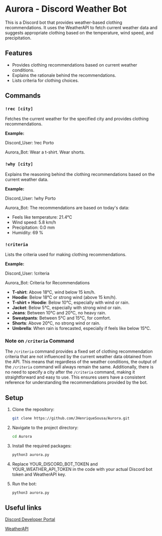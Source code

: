 # Aurora - Discord Weather Bot
This is a Discord bot that provides weather-based clothing recommendations. It uses the WeatherAPI to fetch current weather data and suggests appropriate clothing based on the temperature, wind speed, and precipitation.

## Features

- Provides clothing recommendations based on current weather conditions.
- Explains the rationale behind the recommendations.
- Lists criteria for clothing choices.

## Commands

### `!rec [city]`
Fetches the current weather for the specified city and provides clothing recommendations.

**Example:**

Discord_User: !rec Porto

Aurora_Bot: Wear a t-shirt. Wear shorts.

### `!why [city]`
Explains the reasoning behind the clothing recommendations based on the current weather data.

**Example:**

Discord_User: !why Porto

Aurora_Bot: The recommendations are based on today's data:
- Feels like temperature: 21.4°C
- Wind speed: 5.8 km/h
- Precipitation: 0.0 mm
- Humidity: 69 %

### `!criteria`
Lists the criteria used for making clothing recommendations.

**Example:**

Discord_User: !criteria

Aurora_Bot: Criteria for Recommendations

- **T-shirt**: Above 18°C, wind below 15 km/h.
- **Hoodie**: Below 18°C or strong wind (above 15 km/h).
- **T-shirt + Hoodie**: Below 10°C, especially with wind or rain.
- **Jacket**: Below 5°C, especially with strong wind or rain.
- **Jeans**: Between 10°C and 20°C, no heavy rain.
- **Sweatpants**: Between 5°C and 15°C, for comfort.
- **Shorts**: Above 20°C, no strong wind or rain.
- **Umbrella**: When rain is forecasted, especially if feels like below 15°C.

### Note on `/criteria` Command

The `/criteria` command provides a fixed set of clothing recommendation criteria that are not influenced by the current weather data obtained from the API. This means that regardless of the weather conditions, the output of the `/criteria` command will always remain the same. Additionally, there is no need to specify a city after the `/criteria` command, making it straightforward and easy to use. This ensures users have a consistent reference for understanding the recommendations provided by the bot.

## Setup

1. Clone the repository:
   ```bash
   git clone https://github.com/JHenriqueSousa/Aurora.git
   ```
   
2. Navigate to the project directory:
   ```bash
   cd Aurora
   ```
   
3. Install the required packages:
   ```bash
   python3 aurora.py
   ```
4. Replace YOUR_DISCORD_BOT_TOKEN and YOUR_WEATHER_API_TOKEN in the code with your actual Discord bot token and WeatherAPI key.

5. Run the bot:
   ```bash
   python3 aurora.py
   ```
## Useful links
[Discord Developer Portal](https://discord.com/developers/docs/intro)

[WeatherAPI](https://www.weatherapi.com/)
